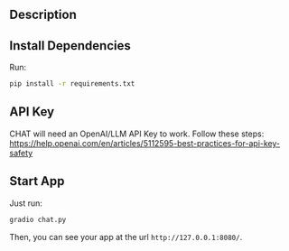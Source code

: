 ## Description

## Install Dependencies

Run:
```bash
pip install -r requirements.txt
```

## API Key

CHAT will need an OpenAI/LLM API Key to work.
Follow these steps: https://help.openai.com/en/articles/5112595-best-practices-for-api-key-safety 

## Start App

Just run:
```bash
gradio chat.py
```

Then, you can see your app at the url `http://127.0.0.1:8080/`.